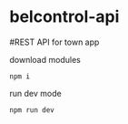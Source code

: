# belcontrol-api

#REST API for town app


download modules
```
npm i
```

run dev mode
```
npm run dev
```




